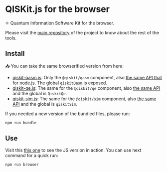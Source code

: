 # QISKit.js for the browser

:atom_symbol: Quantum Information Software Kit for the browser.

Please visit the [main repository](https://github.com/QISKit/qiskit-sdk-js) of the project to know about the rest of the tools.

## Install

:inbox_tray: You can take the same browserified version from here:

- [qiskit-qasm.js](./qiskit-qasm.js): Only the `@qiskit/qasm` component, also [the same API that for node.js](../packages/qiskit-qasm/README.md). The global `qiskitQasm` is exposed.
- [qiskit-qe.js](./qiskit-qe.js): The same for the `@qiskit/qe` component, also [the same API](../packages/qiskit-qe/README.md) and the global is `QiskitQe`.
- [qiskit-sim.js](./qiskit-sim.js): The same for the `@qiskit/sim` component, also [the same API](../packages/qiskit-sim/README.md) and the global is `qiskitSim`.

If you needed a new version of the bundled files, please run:

```sh
npm run bundle
```

## Use

Visit this [this one](./example.html) to see the JS version in action. You can use next command for a quick run:

```sh
npm run browser
```
